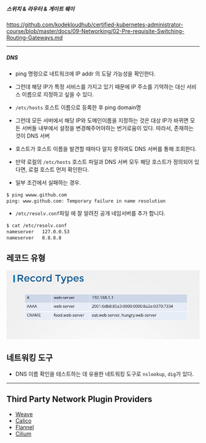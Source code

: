 ##### 스위치 & 라우터 & 게이트 웨이

https://github.com/kodekloudhub/certified-kubernetes-administrator-course/blob/master/docs/09-Networking/02-Pre-requisite-Switching-Routing-Gateways.md 

---

##### DNS

* ping 명령으로 네트워크에 IP addr 의 도달 가능성을 확인한다.

* 그런데 해당 IP가 특정 서비스를 가지고 있기 때문에 IP 주소를 기억하는 대신 서비스 이름으로 지정하고 싶을 수 있다.

* `/etc/hosts` 호스트 이름으로 등록한 후 ping domain명

* 그런데 모든 서버에서 해당 IP와 도메인이름을 지정하는 것은 대상 IP가 바뀌면 모든 서버들 내부에서 설정을 변경해주어야하는 번거로움이 있다. 따라서, 존재하는 것이 DNS 서버
* 호스트가 호스트 이름을 발견할 때마다 알지 못하여도 DNS 서버를 통해 조회한다.

* 만약 로컬의 `/etc/hosts` 호스트 파일과 DNS 서버 모두 해당 호스트가 정의되어 있다면, 로컬 호스트 먼저 확인한다.

- 일부 조건에서 실패하는 경우.

```
$ ping wwww.github.com
ping: www.github.com: Temporary failure in name resolution
```

- `/etc/resolv.conf`파일 에 잘 알려진 공개 네임서버를 추가 합니다.

```
$ cat /etc/resolv.conf
nameserver   127.0.0.53
nameserver   8.8.8.8
```

## 레코드 유형

![](img/1.png)

## 네트워킹 도구

- DNS 이름 확인을 테스트하는 데 유용한 네트워킹 도구로 `nslookup`, `dig`가 있다.



---

## Third Party Network Plugin Providers

- [Weave](https://www.weave.works/docs/net/latest/kubernetes/kube-addon/#-installation)
- [Calico](https://docs.projectcalico.org/getting-started/kubernetes/quickstart)
- [Flannel](https://github.com/coreos/flannel/blob/master/Documentation/kubernetes.md)
- [Cilium](https://github.com/cilium/cilium)